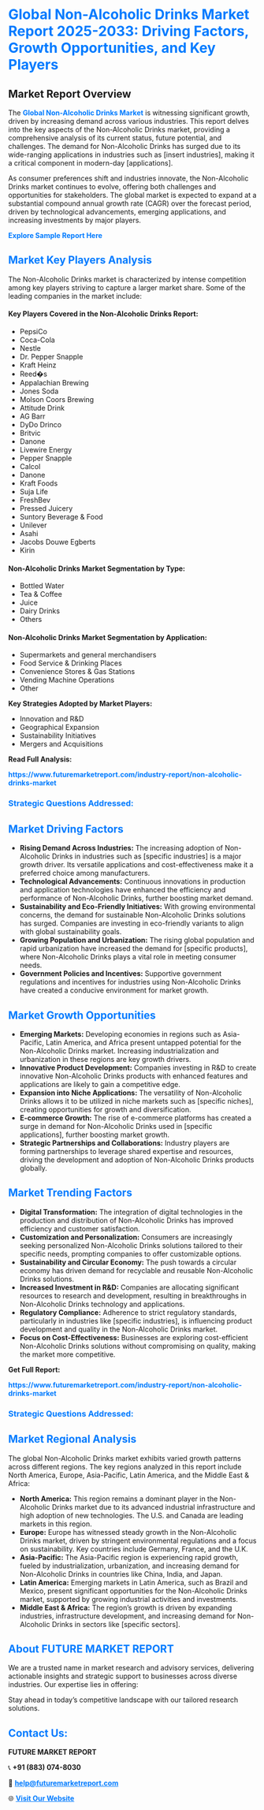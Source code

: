 <h1 style="color: #007BFF;">Global Non-Alcoholic Drinks Market Report 2025-2033: Driving Factors, Growth Opportunities, and Key Players</h1>

<section id="overview">
<h2>Market Report Overview</h2>
<p>The <a href="https://www.futuremarketreport.com/industry-report/non-alcoholic-drinks-market" style="color: #007BFF; text-decoration: none;"><strong>Global Non-Alcoholic Drinks Market</strong></a> is witnessing significant growth, driven by increasing demand across various industries. This report delves into the key aspects of the Non-Alcoholic Drinks market, providing a comprehensive analysis of its current status, future potential, and challenges. The demand for Non-Alcoholic Drinks has surged due to its wide-ranging applications in industries such as [insert industries], making it a critical component in modern-day [applications].</p>
<p>As consumer preferences shift and industries innovate, the Non-Alcoholic Drinks market continues to evolve, offering both challenges and opportunities for stakeholders. The global market is expected to expand at a substantial compound annual growth rate (CAGR) over the forecast period, driven by technological advancements, emerging applications, and increasing investments by major players.</p>
</section>

<section id="overview">
<p><a href="https://www.futuremarketreport.com/request-sample/reportId=61454" style="color: #007BFF; text-decoration: none;"><strong>Explore Sample Report Here</strong></a></p>
</section>

<section id="key-players">
<h2 style="color: #007BFF;">Market Key Players Analysis</h2>
<p>The Non-Alcoholic Drinks market is characterized by intense competition among key players striving to capture a larger market share. Some of the leading companies in the market include:</p>
<h4>Key Players Covered in the Non-Alcoholic Drinks Report:</h4>
<ul><li>PepsiCo</li><li>Coca-Cola</li><li>Nestle</li><li>Dr. Pepper Snapple</li><li>Kraft Heinz</li><li>Reed�s</li><li>Appalachian Brewing</li><li>Jones Soda</li><li>Molson Coors Brewing</li><li>Attitude Drink</li><li>AG Barr</li><li>DyDo Drinco</li><li>Britvic</li><li>Danone</li><li>Livewire Energy</li><li>Pepper Snapple</li><li>Calcol</li><li>Danone</li><li>Kraft Foods</li><li>Suja Life</li><li>FreshBev</li><li>Pressed Juicery</li><li>Suntory Beverage &amp; Food</li><li>Unilever</li><li>Asahi</li><li>Jacobs Douwe Egberts</li><li>Kirin</li></ul>
<h4>Non-Alcoholic Drinks Market Segmentation by Type:</h4>
<ul><li>Bottled Water</li><li>Tea &amp; Coffee</li><li>Juice</li><li>Dairy Drinks</li><li>Others</li></ul>

<h4>Non-Alcoholic Drinks Market Segmentation by Application:</h4>
<ul><li>Supermarkets and general merchandisers</li><li>Food Service &amp; Drinking Places</li><li>Convenience Stores &amp; Gas Stations</li><li>Vending Machine Operations</li><li>Other</li></ul>
<p><strong>Key Strategies Adopted by Market Players:</strong></p>
<ul>
<li>Innovation and R&D</li>
<li>Geographical Expansion</li>
<li>Sustainability Initiatives</li>
<li>Mergers and Acquisitions</li>
</ul>
</section>

<section>
<p><strong>Read Full Analysis: </strong></p><a href="https://www.futuremarketreport.com/industry-report/non-alcoholic-drinks-market" style="color: #007BFF; text-decoration: none;"><strong>https://www.futuremarketreport.com/industry-report/non-alcoholic-drinks-market</strong></a>
<h3 style="color: #007BFF;">Strategic Questions Addressed:</h3>
</section>

<section id="driving-factors">
<h2 style="color: #007BFF;">Market Driving Factors</h2>
<ul>
<li><strong>Rising Demand Across Industries:</strong> The increasing adoption of Non-Alcoholic Drinks in industries such as [specific industries] is a major growth driver. Its versatile applications and cost-effectiveness make it a preferred choice among manufacturers.</li>
<li><strong>Technological Advancements:</strong> Continuous innovations in production and application technologies have enhanced the efficiency and performance of Non-Alcoholic Drinks, further boosting market demand.</li>
<li><strong>Sustainability and Eco-Friendly Initiatives:</strong> With growing environmental concerns, the demand for sustainable Non-Alcoholic Drinks solutions has surged. Companies are investing in eco-friendly variants to align with global sustainability goals.</li>
<li><strong>Growing Population and Urbanization:</strong> The rising global population and rapid urbanization have increased the demand for [specific products], where Non-Alcoholic Drinks plays a vital role in meeting consumer needs.</li>
<li><strong>Government Policies and Incentives:</strong> Supportive government regulations and incentives for industries using Non-Alcoholic Drinks have created a conducive environment for market growth.</li>
</ul>
</section>

<section id="growth-opportunities">
<h2 style="color: #007BFF;">Market Growth Opportunities</h2>
<ul>
<li><strong>Emerging Markets:</strong> Developing economies in regions such as Asia-Pacific, Latin America, and Africa present untapped potential for the Non-Alcoholic Drinks market. Increasing industrialization and urbanization in these regions are key growth drivers.</li>
<li><strong>Innovative Product Development:</strong> Companies investing in R&D to create innovative Non-Alcoholic Drinks products with enhanced features and applications are likely to gain a competitive edge.</li>
<li><strong>Expansion into Niche Applications:</strong> The versatility of Non-Alcoholic Drinks allows it to be utilized in niche markets such as [specific niches], creating opportunities for growth and diversification.</li>
<li><strong>E-commerce Growth:</strong> The rise of e-commerce platforms has created a surge in demand for Non-Alcoholic Drinks used in [specific applications], further boosting market growth.</li>
<li><strong>Strategic Partnerships and Collaborations:</strong> Industry players are forming partnerships to leverage shared expertise and resources, driving the development and adoption of Non-Alcoholic Drinks products globally.</li>
</ul>
</section>

<section id="trending-factors">
<h2 style="color: #007BFF;">Market Trending Factors</h2>
<ul>
<li><strong>Digital Transformation:</strong> The integration of digital technologies in the production and distribution of Non-Alcoholic Drinks has improved efficiency and customer satisfaction.</li>
<li><strong>Customization and Personalization:</strong> Consumers are increasingly seeking personalized Non-Alcoholic Drinks solutions tailored to their specific needs, prompting companies to offer customizable options.</li>
<li><strong>Sustainability and Circular Economy:</strong> The push towards a circular economy has driven demand for recyclable and reusable Non-Alcoholic Drinks solutions.</li>
<li><strong>Increased Investment in R&D:</strong> Companies are allocating significant resources to research and development, resulting in breakthroughs in Non-Alcoholic Drinks technology and applications.</li>
<li><strong>Regulatory Compliance:</strong> Adherence to strict regulatory standards, particularly in industries like [specific industries], is influencing product development and quality in the Non-Alcoholic Drinks market.</li>
<li><strong>Focus on Cost-Effectiveness:</strong> Businesses are exploring cost-efficient Non-Alcoholic Drinks solutions without compromising on quality, making the market more competitive.</li>
</ul>
</section>

<section>
<p><strong>Get Full Report: </strong></p><a href="https://www.futuremarketreport.com/industry-report/non-alcoholic-drinks-market" style="color: #007BFF; text-decoration: none;"><strong>https://www.futuremarketreport.com/industry-report/non-alcoholic-drinks-market</strong></a>
<h3 style="color: #007BFF;">Strategic Questions Addressed:</h3>
</section>


<section id="regional-analysis">
<h2 style="color: #007BFF;">Market Regional Analysis</h2>
<p>The global Non-Alcoholic Drinks market exhibits varied growth patterns across different regions. The key regions analyzed in this report include North America, Europe, Asia-Pacific, Latin America, and the Middle East & Africa:</p>
<ul>
<li><strong>North America:</strong> This region remains a dominant player in the Non-Alcoholic Drinks market due to its advanced industrial infrastructure and high adoption of new technologies. The U.S. and Canada are leading markets in this region.</li>
<li><strong>Europe:</strong> Europe has witnessed steady growth in the Non-Alcoholic Drinks market, driven by stringent environmental regulations and a focus on sustainability. Key countries include Germany, France, and the U.K.</li>
<li><strong>Asia-Pacific:</strong> The Asia-Pacific region is experiencing rapid growth, fueled by industrialization, urbanization, and increasing demand for Non-Alcoholic Drinks in countries like China, India, and Japan.</li>
<li><strong>Latin America:</strong> Emerging markets in Latin America, such as Brazil and Mexico, present significant opportunities for the Non-Alcoholic Drinks market, supported by growing industrial activities and investments.</li>
<li><strong>Middle East & Africa:</strong> The region’s growth is driven by expanding industries, infrastructure development, and increasing demand for Non-Alcoholic Drinks in sectors like [specific sectors].</li>
</ul>
</section>

<footer>
<h2 style="color: #007BFF;">About FUTURE MARKET REPORT</h2>
<p>We are a trusted name in market research and advisory services, delivering actionable insights and strategic support to businesses across diverse industries. Our expertise lies in offering:</p>

<p>Stay ahead in today’s competitive landscape with our tailored research solutions.</p>

<h2 style="color: #007BFF;">Contact Us:</h2>
<p><strong>FUTURE MARKET REPORT</strong></p>
<p>📞 <strong>+91 (883) 074-8030</strong></p>
<p>📧 <strong><a href="mailto:help@futuremarketreport.com" style="color: #007BFF;">help@futuremarketreport.com</a></strong></p>
<p>🌐 <strong><a href="https://www.futuremarketreport.com/" style="color: #007BFF;">Visit Our Website</a></strong></p>
</footer>